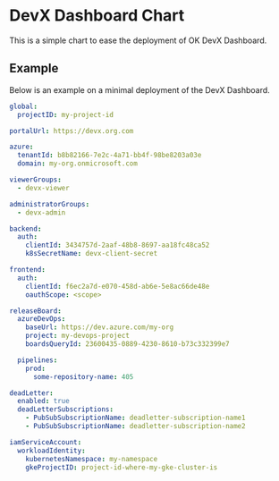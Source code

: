 # DevX Dashboard Chart

This is a simple chart to ease the deployment of OK DevX Dashboard.


## Example
Below is an example on a minimal deployment of the DevX Dashboard.
```yaml
global:
  projectID: my-project-id

portalUrl: https://devx.org.com

azure:
  tenantId: b8b82166-7e2c-4a71-bb4f-98be8203a03e
  domain: my-org.onmicrosoft.com

viewerGroups:
  - devx-viewer

administratorGroups:
  - devx-admin

backend:
  auth:
    clientId: 3434757d-2aaf-48b8-8697-aa18fc48ca52
    k8sSecretName: devx-client-secret

frontend:
  auth:
    clientId: f6ec2a7d-e070-458d-ab6e-5e8ac66de48e
    oauthScope: <scope>

releaseBoard:
  azureDevOps:
    baseUrl: https://dev.azure.com/my-org
    project: my-devops-project
    boardsQueryId: 23600435-0889-4230-8610-b73c332399e7

  pipelines:
    prod:
      some-repository-name: 405

deadLetter:
  enabled: true
  deadLetterSubscriptions:
    - PubSubSubscriptionName: deadletter-subscription-name1
    - PubSubSubscriptionName: deadletter-subscription-name2

iamServiceAccount:
  workloadIdentity:
    kubernetesNamespace: my-namespace
    gkeProjectID: project-id-where-my-gke-cluster-is
```

